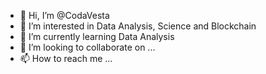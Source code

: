 - 👋 Hi, I’m @CodaVesta
- 👀 I’m interested in Data Analysis, Science and Blockchain
- 🌱 I’m currently learning Data Analysis
- 💞️ I’m looking to collaborate on ...
- 📫 How to reach me ...

<!---
CodaVesta/CodaVesta is a ✨ special ✨ repository because its `README.md` (this file) appears on your GitHub profile.
You can click the Preview link to take a look at your changes.
--->
